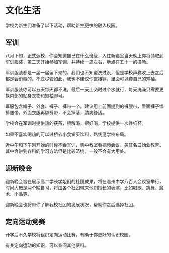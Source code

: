 # 文化生活

学校为新生们准备了以下活动，帮助新生更快的融入校园。

## 军训

八月下旬，正式返校，你会知道自己在什么班级，入住新寝室当天晚上你将领取到军训服装，第二天开始参加军训，并持续一周左右，地点在五十一的操场。

军训服装都是一届一届留下来的，我们也不知道洗过没，但是学校声称收上去之后都是会消毒的。不过尽管如此，我也不建议你直接穿，里面可以套自己的短袖。

军训服装你可以五天每天都不洗，最后一天上交时过个水就行，每天洗澡只需要更换内部的贴身衣物和短袖即可。

军服包含帽子、外套、裤子、裤带一个。建议用上前面提到的裤腰带，里面裤子绑裤腰带，外面衣服再绑裤带，不会掉落，清爽舒适。

学校会在军训时提供热的茯茶，很解渴，很好喝，学校提供一次性纸杯。

如果不喜欢喝热的可以过桥去小食堂买饮料，路线见学校布局。

近中午和下午刚开始的时候不会军训，集中教室看视频会议，美其名曰始业教育。其中会讲到各科的学习方法但是比较笼统，一般不会有大用处。

## 迎新晚会

迎新晚会旨在展示高二学长学姐们的社团成果，将在温州中学八百人会议室举行，时间大概是两个晚自习，将由各个社团带来他们擅长的表演，比如唱歌、跳舞、魔术、小品等。

迎新晚会也将带你了解我校社团的发展状况，帮助你之后选择社团。

## 定向运动竞赛

开学后不久学校将组织定向运动比赛，有助于你更好的认识校园。

有关定向运动的知识，可以查阅其他资料。
